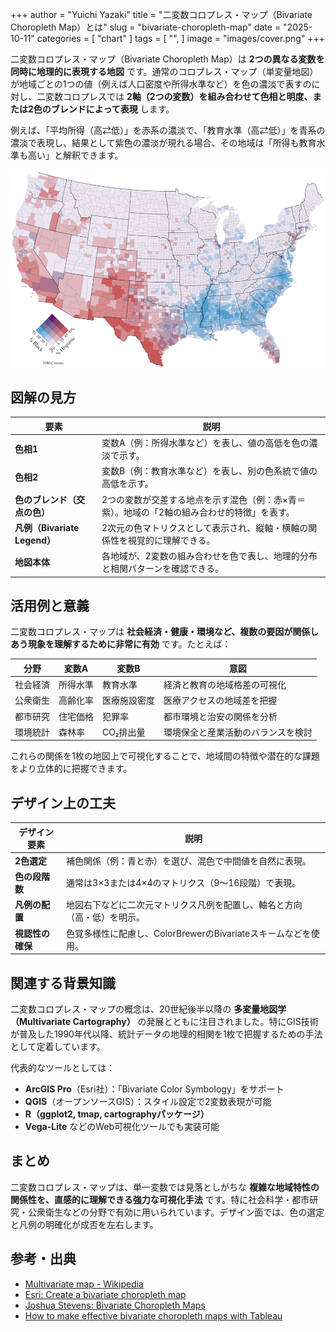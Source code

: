 +++
author = "Yuichi Yazaki"
title = "二変数コロプレス・マップ（Bivariate Choropleth Map）とは"
slug = "bivariate-choropleth-map"
date = "2025-10-11"
categories = [
    "chart"
]
tags = [
    "",
]
image = "images/cover.png"
+++

二変数コロプレス・マップ（Bivariate Choropleth Map）は **2つの異なる変数を同時に地理的に表現する地図** です。通常のコロプレス・マップ（単変量地図）が地域ごとの1つの値（例えば人口密度や所得水準など）を色の濃淡で表すのに対し、二変数コロプレスでは **2軸（2つの変数）を組み合わせて色相と明度、または2色のブレンドによって表現** します。

例えば、「平均所得（高⇄低）」を赤系の濃淡で、「教育水準（高⇄低）」を青系の濃淡で表現し、結果として紫色の濃淡が現れる場合、その地域は「所得も教育水準も高い」と解釈できます。

<!--more-->

![](images/mainvisual.png)

## 図解の見方

| 要素 | 説明 |
|------|------|
| **色相1** | 変数A（例：所得水準など）を表し、値の高低を色の濃淡で示す。 |
| **色相2** | 変数B（例：教育水準など）を表し、別の色系統で値の高低を示す。 |
| **色のブレンド（交点の色）** | 2つの変数が交差する地点を示す混色（例：赤×青＝紫）。地域の「2軸の組み合わせ的特徴」を表す。 |
| **凡例（Bivariate Legend）** | 2次元の色マトリクスとして表示され、縦軸・横軸の関係性を視覚的に理解できる。 |
| **地図本体** | 各地域が、2変数の組み合わせを色で表し、地理的分布と相関パターンを確認できる。 |


## 活用例と意義

二変数コロプレス・マップは **社会経済・健康・環境など、複数の要因が関係しあう現象を理解するために非常に有効** です。たとえば：

| 分野 | 変数A | 変数B | 意図 |
|------|--------|--------|------|
| 社会経済 | 所得水準 | 教育水準 | 経済と教育の地域格差の可視化 |
| 公衆衛生 | 高齢化率 | 医療施設密度 | 医療アクセスの地域差を把握 |
| 都市研究 | 住宅価格 | 犯罪率 | 都市環境と治安の関係を分析 |
| 環境統計 | 森林率 | CO₂排出量 | 環境保全と産業活動のバランスを検討 |

これらの関係を1枚の地図上で可視化することで、地域間の特徴や潜在的な課題をより立体的に把握できます。



## デザイン上の工夫

| デザイン要素 | 説明 |
|---------------|------|
| **2色選定** | 補色関係（例：青と赤）を選び、混色で中間値を自然に表現。 |
| **色の段階数** | 通常は3×3または4×4のマトリクス（9〜16段階）で表現。 |
| **凡例の配置** | 地図右下などに二次元マトリクス凡例を配置し、軸名と方向（高・低）を明示。 |
| **視認性の確保** | 色覚多様性に配慮し、ColorBrewerのBivariateスキームなどを使用。 |



## 関連する背景知識

二変数コロプレス・マップの概念は、20世紀後半以降の **多変量地図学（Multivariate Cartography）** の発展とともに注目されました。特にGIS技術が普及した1990年代以降、統計データの地理的相関を1枚で把握するための手法として定着しています。

代表的なツールとしては：
- **ArcGIS Pro**（Esri社）：「Bivariate Color Symbology」をサポート
- **QGIS**（オープンソースGIS）：スタイル設定で2変数表現が可能
- **R（ggplot2, tmap, cartographyパッケージ）**
- **Vega-Lite** などのWeb可視化ツールでも実装可能



## まとめ

二変数コロプレス・マップは、単一変数では見落としがちな **複雑な地域特性の関係性を、直感的に理解できる強力な可視化手法** です。特に社会科学・都市研究・公衆衛生などの分野で有効に用いられています。デザイン面では、色の選定と凡例の明確化が成否を左右します。



## 参考・出典

- [Multivariate map - Wikipedia](https://en.wikipedia.org/wiki/Multivariate_map)
- [Esri: Create a bivariate choropleth map](https://learn.arcgis.com/en/projects/create-a-bivariate-choropleth-map/)
- [Joshua Stevens: Bivariate Choropleth Maps](https://www.joshuastevens.net/cartography/make-a-bivariate-choropleth-map/)
- [How to make effective bivariate choropleth maps with Tableau](https://www.tableau.com/blog/how-make-effective-bivariate-choropleth-maps-tableau-83121)